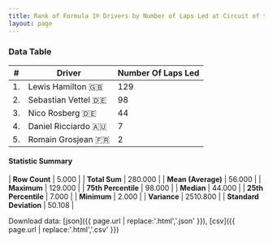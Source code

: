 ```yaml
---
title: Rank of Formula 1® Drivers by Number of Laps Led at Circuit of the Americas
layout: page
---
```


<canvas id="chart" width="400" height="180"></canvas>
<script>
var data = {
    "datasets": [
        {
            "backgroundColor": [
                "#f3a935",
                "#f3a935",
                "#f3a935",
                "#f3a935",
                "#f3a935"
            ],
            "borderColor": [
                "#f68639",
                "#f68639",
                "#f68639",
                "#f68639",
                "#f68639"
            ],
            "borderWidth": 1,
            "data": [
                129.0,
                98.0,
                44.0,
                7.0,
                2.0
            ],
            "label": "Number Of Laps Led"
        }
    ],
    "labels": [
        "Lewis Hamilton",
        "Sebastian Vettel",
        "Nico Rosberg",
        "Daniel Ricciardo",
        "Romain Grosjean"
    ]
};
var options = {
  legend: {
    display: false
  },
  scales: {
    xAxes: [{
      ticks: {
        beginAtZero: true,
        maxRotation: 180,
        display: window.innerWidth > 800
      }
    }],
    yAxes: [{
      ticks: {
        beginAtZero: true
      }
    }]
  },
  onResize: function(chart, size) {
    chart.options.scales.xAxes[0].ticks.display = size.width > 800;
  }
};
var chart = new Chart("chart", {
    data: data,
    type: 'bar',
    options: options
});
</script>



### Data Table

| # | Driver | Number Of Laps Led |
|--|--|--|
| 1. | Lewis Hamilton 🇬🇧 | 129 |
| 2. | Sebastian Vettel 🇩🇪 | 98 |
| 3. | Nico Rosberg 🇩🇪 | 44 |
| 4. | Daniel Ricciardo 🇦🇺 | 7 |
| 5. | Romain Grosjean 🇫🇷 | 2 |

#### Statistic Summary

| **Row Count** | 5.000 |
| **Total Sum** | 280.000 |
| **Mean (Average)** | 56.000 |
| **Maximum** | 129.000 |
| **75th Percentile** | 98.000 |
| **Median** | 44.000 |
| **25th Percentile** | 7.000 |
| **Minimum** | 2.000 |
| **Variance** | 2510.800 |
| **Standard Deviation** | 50.108 |

Download data: [json]({{ page.url | replace:'.html','.json' }}), [csv]({{ page.url | replace:'.html','.csv' }})
